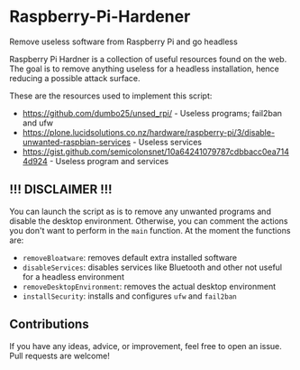 # Raspberry-Pi-Hardener

Remove useless software from Raspberry Pi and go headless

Raspberry Pi Hardner is a collection of useful resources found on the web.
The goal is to remove anything useless for a headless installation, hence reducing a possible attack surface.

These are the resources used to implement this script:

- https://github.com/dumbo25/unsed_rpi/ - Useless programs; fail2ban and ufw
- https://plone.lucidsolutions.co.nz/hardware/raspberry-pi/3/disable-unwanted-raspbian-services - Useless services
- https://gist.github.com/semicolonsnet/10a64241079787cdbbacc0ea7144d924 - Useless program and services

## !!! DISCLAIMER !!!

You can launch the script as is to remove any unwanted programs and disable the desktop environment. Otherwise, you can comment the actions you don't want to perform in the `main` function. At the moment the functions are:

- `removeBloatware`: removes default extra installed software
- `disableServices`: disables services like Bluetooth and other not useful for a headless environment
- `removeDesktopEnvironment`: removes the actual desktop environment
- `installSecurity`: installs and configures `ufw` and `fail2ban`

## Contributions

If you have any ideas, advice, or improvement, feel free to open an issue. Pull requests are welcome!
